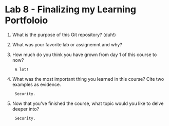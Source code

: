 # Lab 8 - Finalizing my Learning Portfoloio  

1. What is the purpose of this Git repository? (duh!)
       

2. What was your favorite lab or assignemnt and why?
         

3. How much do you think you have grown from day 1 of this course to now?

        A lot!

4. What was the most important thing you learned in this course? Cite two 
examples as evidence.

        Security.

5. Now that you've finished the course, what topic would you like to delve 
deeper into?

        Security.
        
